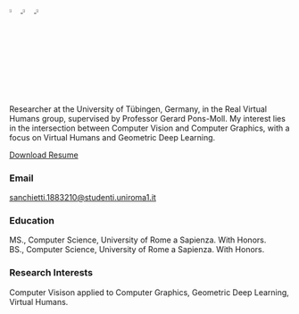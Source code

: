

<a href="https://scholar.google.com/citations?user=Wwh31BUAAAAJ&hl=it" target="_blank">
  <img src="https://scholar.google.com/favicon.ico" width='4%' alt="Google Scholar">
</a>
<a href="https://github.com/andreus00" target="_blank">
  <img src="https://github.githubassets.com/favicons/favicon.svg" width='4%' alt="GitHub">
</a>
<a href="https://www.linkedin.com/in/andrea-sanchietti-17a207234/" target="_blank">
  <img src="https://static.licdn.com/aero-v1/sc/h/akt4ae504epesldzj74dzred8" width='4%' alt="LinkedIn">
</a>

Researcher at the University of Tübingen, Germany, in the Real Virtual Humans group, supervised by Professor Gerard Pons-Moll.
My interest lies in the intersection between Computer Vision and Computer Graphics, with a focus on Virtual Humans and Geometric Deep Learning.

[Download Resume](https://drive.google.com/drive/folders/1fLy_O7DKm2p4y7xU5n-v-9ByQ6QFXrht)

### Email
sanchietti.1883210@studenti.uniroma1.it

### Education
MS., Computer Science, University of Rome a Sapienza. With Honors.</br>
BS., Computer Science, University of Rome a Sapienza. With Honors.

### Research Interests
Computer Visison applied to Computer Graphics, Geometric Deep Learning, Virtual Humans.

